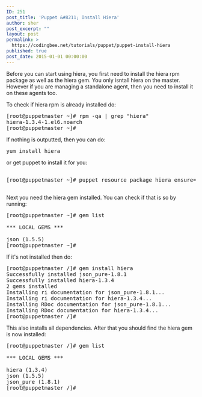 ```yaml
---
ID: 251
post_title: 'Puppet &#8211; Install Hiera'
author: sher
post_excerpt: ""
layout: post
permalink: >
  https://codingbee.net/tutorials/puppet/puppet-install-hiera
published: true
post_date: 2015-01-01 00:00:00
---
```

Before you can start using hiera, you first need to install the hiera rpm package as well as the hiera gem. You only isntall hiera on the master. However if you are managing a standalone agent, then you need to install it on these agents too. 


To check if hiera rpm is already installed do:

<pre>
[root@puppetmaster ~]# rpm -qa | grep "hiera"
hiera-1.3.4-1.el6.noarch
[root@puppetmaster ~]#
</pre>

If nothing is outputted, then you can do:

<pre>
yum install hiera
</pre>

or get puppet to install it for you:

<pre>

[root@puppetmaster ~]# puppet resource package hiera ensure=installed

</pre>



Next you need the hiera gem installed. You can check if that is so by running:

<pre>
[root@puppetmaster ~]# gem list

*** LOCAL GEMS ***

json (1.5.5)
[root@puppetmaster ~]#
</pre>

If it's not installed then do:

<pre>
[root@puppetmaster /]# gem install hiera
Successfully installed json_pure-1.8.1
Successfully installed hiera-1.3.4
2 gems installed
Installing ri documentation for json_pure-1.8.1...
Installing ri documentation for hiera-1.3.4...
Installing RDoc documentation for json_pure-1.8.1...
Installing RDoc documentation for hiera-1.3.4...
[root@puppetmaster /]#
</pre>

This also installs all dependencies. After that you should find the hiera gem is now installed:


<pre>
[root@puppetmaster /]# gem list

*** LOCAL GEMS ***

hiera (1.3.4)
json (1.5.5)
json_pure (1.8.1)
[root@puppetmaster /]#
</pre>